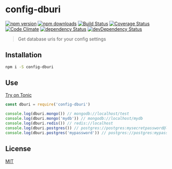 # config-dburi

[![npm version](https://img.shields.io/npm/v/config-dburi.svg?style=flat-square)](https://www.npmjs.com/package/config-dburi)
[![npm downloads](https://img.shields.io/npm/dm/config-dburi.svg?style=flat-square)](https://www.npmjs.com/package/config-dburi)
[![Build Status](https://img.shields.io/travis/lgaticaq/config-dburi.svg?style=flat-square)](https://travis-ci.org/lgaticaq/config-dburi)
[![Coverage Status](https://img.shields.io/coveralls/lgaticaq/config-dburi/master.svg?style=flat-square)](https://coveralls.io/github/lgaticaq/config-dburi?branch=master)
[![Code Climate](https://img.shields.io/codeclimate/github/lgaticaq/config-dburi.svg?style=flat-square)](https://codeclimate.com/github/lgaticaq/config-dburi)
[![dependency Status](https://img.shields.io/david/lgaticaq/config-dburi.svg?style=flat-square)](https://david-dm.org/lgaticaq/config-dburi#info=dependencies)
[![devDependency Status](https://img.shields.io/david/dev/lgaticaq/config-dburi.svg?style=flat-square)](https://david-dm.org/lgaticaq/config-dburi#info=devDependencies)

> Get database uris for your config settings

## Installation
```bash
npm i -S config-dburi
```

## Use

[Try on Tonic](https://tonicdev.com/npm/config-dburi)
```js
const dburi = require('config-dburi')

console.log(dburi.mongo()) // mongodb://localhost/test
console.log(dburi.mongo('mydb')) // mongodb://localhost/mydb
console.log(dburi.redis()) // redis://localhost
console.log(dburi.postgres()) // postgres://postgres:mysecretpassword@localhost/postgres
console.log(dburi.postgres('mypassword')) // postgres://postgres:mypassword@localhost/postgres
```

## License

[MIT](https://tldrlegal.com/license/mit-license)
